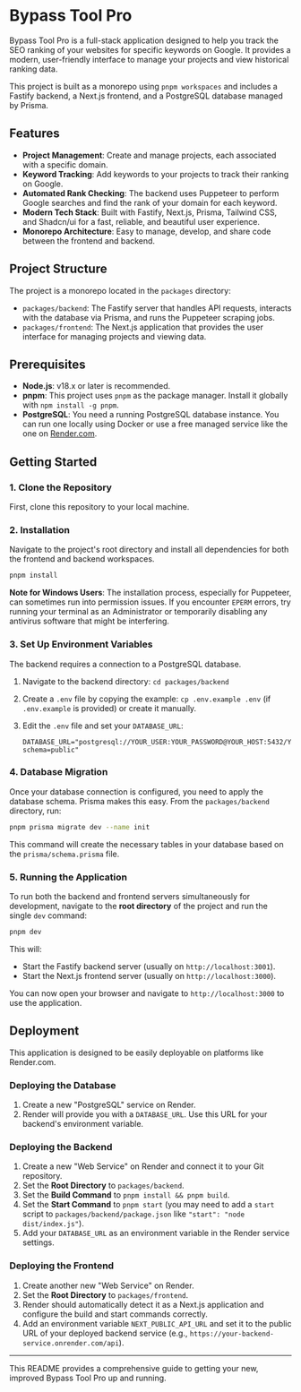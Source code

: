 # Bypass Tool Pro

Bypass Tool Pro is a full-stack application designed to help you track the SEO ranking of your websites for specific keywords on Google. It provides a modern, user-friendly interface to manage your projects and view historical ranking data.

This project is built as a monorepo using `pnpm workspaces` and includes a Fastify backend, a Next.js frontend, and a PostgreSQL database managed by Prisma.

## Features

- **Project Management**: Create and manage projects, each associated with a specific domain.
- **Keyword Tracking**: Add keywords to your projects to track their ranking on Google.
- **Automated Rank Checking**: The backend uses Puppeteer to perform Google searches and find the rank of your domain for each keyword.
- **Modern Tech Stack**: Built with Fastify, Next.js, Prisma, Tailwind CSS, and Shadcn/ui for a fast, reliable, and beautiful user experience.
- **Monorepo Architecture**: Easy to manage, develop, and share code between the frontend and backend.

## Project Structure

The project is a monorepo located in the `packages` directory:

- `packages/backend`: The Fastify server that handles API requests, interacts with the database via Prisma, and runs the Puppeteer scraping jobs.
- `packages/frontend`: The Next.js application that provides the user interface for managing projects and viewing data.

## Prerequisites

- **Node.js**: v18.x or later is recommended.
- **pnpm**: This project uses `pnpm` as the package manager. Install it globally with `npm install -g pnpm`.
- **PostgreSQL**: You need a running PostgreSQL database instance. You can run one locally using Docker or use a free managed service like the one on [Render.com](https://render.com/).

## Getting Started

### 1. Clone the Repository

First, clone this repository to your local machine.

### 2. Installation

Navigate to the project's root directory and install all dependencies for both the frontend and backend workspaces.

```bash
pnpm install
```

**Note for Windows Users**: The installation process, especially for Puppeteer, can sometimes run into permission issues. If you encounter `EPERM` errors, try running your terminal as an Administrator or temporarily disabling any antivirus software that might be interfering.

### 3. Set Up Environment Variables

The backend requires a connection to a PostgreSQL database.

1.  Navigate to the backend directory: `cd packages/backend`
2.  Create a `.env` file by copying the example: `cp .env.example .env` (if `.env.example` is provided) or create it manually.
3.  Edit the `.env` file and set your `DATABASE_URL`:

    ```env
    DATABASE_URL="postgresql://YOUR_USER:YOUR_PASSWORD@YOUR_HOST:5432/YOUR_DATABASE?schema=public"
    ```

### 4. Database Migration

Once your database connection is configured, you need to apply the database schema. Prisma makes this easy. From the `packages/backend` directory, run:

```bash
pnpm prisma migrate dev --name init
```

This command will create the necessary tables in your database based on the `prisma/schema.prisma` file.

### 5. Running the Application

To run both the backend and frontend servers simultaneously for development, navigate to the **root directory** of the project and run the single `dev` command:

```bash
pnpm dev
```

This will:
- Start the Fastify backend server (usually on `http://localhost:3001`).
- Start the Next.js frontend server (usually on `http://localhost:3000`).

You can now open your browser and navigate to `http://localhost:3000` to use the application.

## Deployment

This application is designed to be easily deployable on platforms like Render.com.

### Deploying the Database

1.  Create a new "PostgreSQL" service on Render.
2.  Render will provide you with a `DATABASE_URL`. Use this URL for your backend's environment variable.

### Deploying the Backend

1.  Create a new "Web Service" on Render and connect it to your Git repository.
2.  Set the **Root Directory** to `packages/backend`.
3.  Set the **Build Command** to `pnpm install && pnpm build`.
4.  Set the **Start Command** to `pnpm start` (you may need to add a `start` script to `packages/backend/package.json` like `"start": "node dist/index.js"`).
5.  Add your `DATABASE_URL` as an environment variable in the Render service settings.

### Deploying the Frontend

1.  Create another new "Web Service" on Render.
2.  Set the **Root Directory** to `packages/frontend`.
3.  Render should automatically detect it as a Next.js application and configure the build and start commands correctly.
4.  Add an environment variable `NEXT_PUBLIC_API_URL` and set it to the public URL of your deployed backend service (e.g., `https://your-backend-service.onrender.com/api`).

---

This README provides a comprehensive guide to getting your new, improved Bypass Tool Pro up and running.
